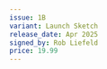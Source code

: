 ```yaml
---
issue: 1B
variant: Launch Sketch
release_date: Apr 2025
signed_by: Rob Liefeld
price: 19.99
---
```

